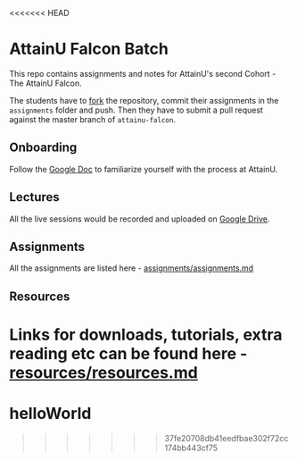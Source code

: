 <<<<<<< HEAD
# AttainU Falcon Batch

This repo contains assignments and notes for AttainU's second Cohort - The AttainU Falcon.

The students have to [fork](https://help.github.com/en/articles/fork-a-repo) the repository, commit their assignments in the `assignments` folder and push. Then they have to submit a pull request against the master branch of `attainu-falcon`.

## Onboarding

Follow the [Google Doc](https://drive.google.com/open?id=1a5au8H7buInbT5anN16rPdpjbil6iSoRlEZsfpu8oU4) to familiarize yourself with the process at AttainU.

## Lectures

All the live sessions would be recorded and uploaded on [Google Drive](https://drive.google.com/open?id=1UXczpLtGlcqZdW7848ULGeux3Qh7Jfkx).

## Assignments

All the assignments are listed here - [assignments/assignments.md](assignments/assignments.md)

## Resources

Links for downloads, tutorials, extra reading etc can be found here - [resources/resources.md](resources/resources.md)
=======
# helloWorld
>>>>>>> 37fe20708db41eedfbae302f72cc174bb443cf75
